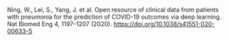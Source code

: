 Ning, W., Lei, S., Yang, J. et al. Open resource of clinical data from patients with pneumonia for the prediction of COVID-19 outcomes via deep learning. Nat Biomed Eng 4, 1197–1207 (2020). https://doi.org/10.1038/s41551-020-00633-5
